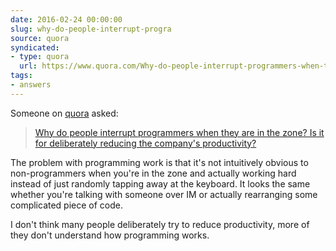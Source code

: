 ```yaml
---
date: 2016-02-24 00:00:00
slug: why-do-people-interrupt-progra
source: quora
syndicated:
- type: quora
  url: https://www.quora.com/Why-do-people-interrupt-programmers-when-they-are-in-the-zone-Is-it-for-deliberately-reducing-the-companys-productivity/answer/Roy-Tang
tags:
- answers
---
```


Someone on [quora](https://quora.com) asked:

> [Why do people interrupt programmers when they are in the zone? Is it for deliberately reducing the company's productivity?](https://www.quora.com/Why-do-people-interrupt-programmers-when-they-are-in-the-zone-Is-it-for-deliberately-reducing-the-companys-productivity/answer/Roy-Tang)


The problem with programming work is that it's not intuitively obvious to non-programmers when you're in the zone and actually working hard instead of just randomly tapping away at the keyboard. It looks the same whether you're talking with someone over IM or actually rearranging some complicated piece of code.

I don't think many people deliberately try to reduce productivity, more of they don't understand how programming works.